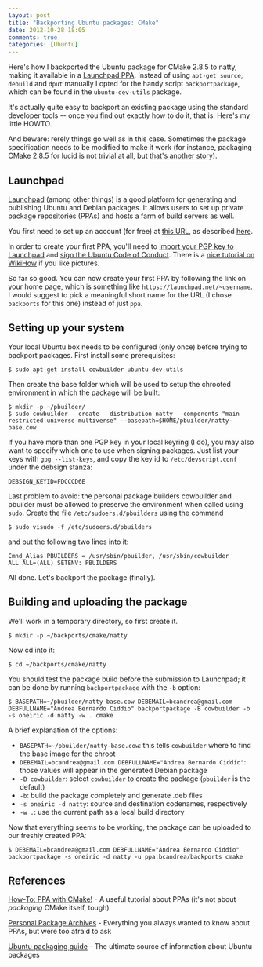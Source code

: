 ```yaml
---
layout: post
title: "Backporting Ubuntu packages: CMake"
date: 2012-10-28 18:05
comments: true
categories: [Ubuntu]
---
```


Here's how I backported the Ubuntu package for CMake 2.8.5 to natty, making it available 
in a [Launchpad PPA](https://launchpad.net/~bcandrea/+archive/backports). Instead of using `apt-get source`,
`debuild` and `dput` manually I opted for the handy script `backportpackage`, which can be found in the
`ubuntu-dev-utils` package.

<!-- more -->

It's actually quite easy to backport an existing package using the standard developer tools -- once you find out 
exactly how to do it, that is. Here's my little HOWTO.

And beware: rerely things go well as in this case. Sometimes the package specification needs to be modified 
to make it work (for instance, packaging CMake 2.8.5 for lucid is not trivial at all, but 
[that's another story](/blog/2012/10/30/cmake-2-dot-8-5-in-lucid-lynx)).

## Launchpad

[Launchpad](https://launchpad.net) (among other things) is a good platform for generating and publishing Ubuntu 
and Debian packages. It allows users to set up private package repositories (PPAs) and hosts a farm of build servers as well.

You first need to set up an account (for free) at [this URL](https://login.launchpad.net/+new_account), as described 
[here](https://help.launchpad.net/YourAccount/NewAccount).

In order to create your first PPA, you'll need to [import your PGP key to Launchpad](https://help.launchpad.net/YourAccount/ImportingYourPGPKey)
and [sign the Ubuntu Code of Conduct](https://help.ubuntu.com/community/SigningCodeofConduct). There is a 
[nice tutorial on WikiHow](http://www.wikihow.com/Sign-the-Ubuntu-Code-of-Conduct) if you like pictures.

So far so good. You can now create your first PPA by following the link on your home page, which is something like
`https://launchpad.net/~username`. I would suggest to pick a meaningful short name for the URL (I chose `backports` for
this one) instead of just `ppa`.

## Setting up your system

Your local Ubuntu box needs to be configured (only once) before trying to backport packages. First install some prerequisites:

    $ sudo apt-get install cowbuilder ubuntu-dev-utils

Then create the base folder which will be used to setup the chrooted environment in which the package will be built:

    $ mkdir -p ~/pbuilder/
    $ sudo cowbuilder --create --distribution natty --components "main restricted universe multiverse" --basepath=$HOME/pbuilder/natty-base.cow

If you have more than one PGP key in your local keyring (I do), you may also want to specify which one to use when signing 
packages. Just list your keys with `gpg --list-keys`, and copy the key id to `/etc/devscript.conf` under the debsign stanza:

    DEBSIGN_KEYID=FDCCCD6E

Last problem to avoid: the personal package builders cowbuilder and pbuilder must be allowed to preserve the environment
when called using `sudo`. Create the file `/etc/sudoers.d/pbuilders` using the command

    $ sudo visudo -f /etc/sudoers.d/pbuilders

and put the following two lines into it:

    Cmnd_Alias PBUILDERS = /usr/sbin/pbuilder, /usr/sbin/cowbuilder
    ALL ALL=(ALL) SETENV: PBUILDERS

All done. Let's backport the package (finally).

## Building and uploading the package 

We'll work in a temporary directory, so first create it.

    $ mkdir -p ~/backports/cmake/natty

Now cd into it:

    $ cd ~/backports/cmake/natty

You should test the package build before the submission to Launchpad; it can be done by running `backportpackage` with the `-b` option:

    $ BASEPATH=~/pbuilder/natty-base.cow DEBEMAIL=bcandrea@gmail.com DEBFULLNAME="Andrea Bernardo Ciddio" backportpackage -B cowbuilder -b -s oneiric -d natty -w . cmake

A brief explanation of the options:

* `BASEPATH=~/pbuilder/natty-base.cow`: this tells `cowbuilder` where to find the base image for the chroot
* `DEBEMAIL=bcandrea@gmail.com DEBFULLNAME="Andrea Bernardo Ciddio"`: those values will appear in the generated Debian package
* `-B cowbuilder`: select `cowbuilder` to create the package (`pbuilder` is the default)
* `-b`: build the package completely and generate .deb files
* `-s oneiric -d natty`: source and destination codenames, respectively
* `-w .`: use the current path as a local build directory

Now that everything seems to be working, the package can be uploaded to our freshly created PPA:

    $ DEBEMAIL=bcandrea@gmail.com DEBFULLNAME="Andrea Bernardo Ciddio" backportpackage -s oneiric -d natty -u ppa:bcandrea/backports cmake


## References

[How-To: PPA with CMake!](http://www.simonschneegans.de/?p=346) - A useful tutorial about PPAs (it's not about _packaging_ CMake itself, tough)

[Personal Package Archives](https://help.launchpad.net/Packaging/PPA/) - Everything you always wanted to know about PPAs, but were too afraid to ask

[Ubuntu packaging guide](http://developer.ubuntu.com/packaging/html/) - The ultimate source of information about Ubuntu packages